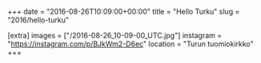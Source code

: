 +++
date = "2016-08-26T10:09:00+00:00"
title = "Hello Turku"
slug = "2016/hello-turku"

[extra]
images = ["/2016-08-26_10-09-00_UTC.jpg"]
instagram = "https://instagram.com/p/BJkWm2-D6ec"
location = "Turun tuomiokirkko"
+++
